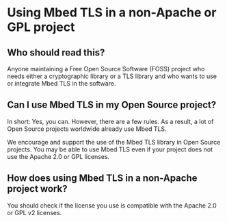 # Using Mbed TLS in a non-Apache or GPL project

## Who should read this?

Anyone maintaining a Free Open Source Software (FOSS) project who needs either a cryptographic library or a TLS library and who wants to use or integrate Mbed TLS in the software.

## Can I use Mbed TLS in my Open Source project?

In short: Yes, you can. However, there are a few rules. As a result, a lot of Open Source projects worldwide already use Mbed TLS.

We encourage and support the use of the Mbed TLS library in Open Source projects. You may be able to use Mbed TLS even if your project does not use the Apache 2.0 or GPL licenses.

## How does using Mbed TLS in a non-Apache project work?

You should check if the license you use is compatible with the Apache 2.0 or GPL v2 licenses.

